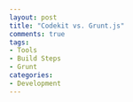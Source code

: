 ```yaml
---
layout: post
title: "Codekit vs. Grunt.js"
comments: true
tags:
- Tools
- Build Steps
- Grunt
categories:
- Development
---
```

